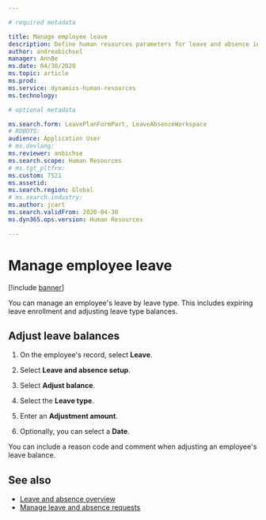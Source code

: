 ```yaml
---

# required metadata

title: Manage employee leave
description: Define human resources parameters for leave and absence in Dynamics 365 Human Resources.
author: andreabichsel
manager: AnnBe
ms.date: 04/30/2020
ms.topic: article
ms.prod: 
ms.service: dynamics-human-resources
ms.technology: 

# optional metadata

ms.search.form: LeavePlanFormPart, LeaveAbsenceWorkspace
# ROBOTS: 
audience: Application User
# ms.devlang: 
ms.reviewer: anbichse
ms.search.scope: Human Resources
# ms.tgt_pltfrm: 
ms.custom: 7521
ms.assetid: 
ms.search.region: Global
# ms.search.industry: 
ms.author: jcart
ms.search.validFrom: 2020-04-30
ms.dyn365.ops.version: Human Resources

---
```


# Manage employee leave

[!include [banner](includes/preview-feature.md)]

You can manage an employee's leave by leave type. This includes expiring leave enrollment and adjusting leave type balances. 

## Adjust leave balances

1. On the employee's record, select **Leave**.

2. Select **Leave and absence setup**.

3. Select **Adjust balance**.

4. Select the **Leave type**.

5. Enter an **Adjustment amount**. 

6. Optionally, you can select a **Date**. 

You can include a reason code and comment when adjusting an employee's leave balance. 

## See also

- [Leave and absence overview](hr-leave-and-absence-overview.md)
- [Manage leave and absence requests](hr-employee-self-service-manage-requests.md)